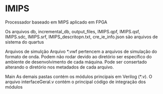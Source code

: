# IMIPS
Processador baseado em MIPS aplicado em FPGA

Os arquivos db, incremental_db, output_files, IMIPS.qpf, IMIPS.qsf, IMIPS.sdc, IMIPS.srf, IMIPS_descritopn.txt, cre_ie_info.json são arquivos de sistema do quartus

Arquivos de simulção
Arquivo *.vwf pertencem a arquivos de simulação do formato de onda. Podem não rodar devido ao diretório ser específico do ambiente de desenvolvimento de cada máquina. Pode ser consertado alterando o diretório nos metadados de cada arquivo.

Main
As demais pastas contém os módulos principais em Verilog (*.v). O arquivo interfaceGeral.v contém o principal código de integração dos módulos
